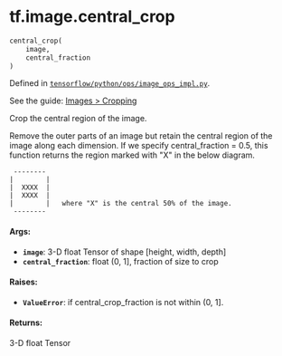 <div itemscope itemtype="http://developers.google.com/ReferenceObject">
<meta itemprop="name" content="tf.image.central_crop" />
</div>

# tf.image.central_crop

``` python
central_crop(
    image,
    central_fraction
)
```



Defined in [`tensorflow/python/ops/image_ops_impl.py`](https://www.tensorflow.org/code/tensorflow/python/ops/image_ops_impl.py).

See the guide: [Images > Cropping](../../../../api_guides/python/image.md#Cropping)

Crop the central region of the image.

Remove the outer parts of an image but retain the central region of the image
along each dimension. If we specify central_fraction = 0.5, this function
returns the region marked with "X" in the below diagram.

     --------
    |        |
    |  XXXX  |
    |  XXXX  |
    |        |   where "X" is the central 50% of the image.
     --------

#### Args:

* <b>`image`</b>: 3-D float Tensor of shape [height, width, depth]
* <b>`central_fraction`</b>: float (0, 1], fraction of size to crop


#### Raises:

* <b>`ValueError`</b>: if central_crop_fraction is not within (0, 1].


#### Returns:

3-D float Tensor